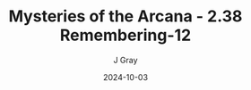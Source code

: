 ---
title: 'Mysteries of the Arcana - 2.38 Remembering-12'
alt: 'Mysteries of the Arcana'
date: '2024-10-03'
author: 'J Gray'
artist: 'Keira'
---